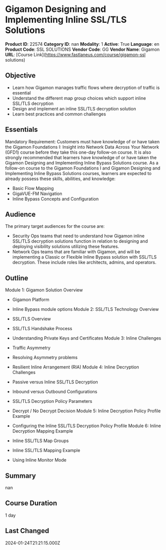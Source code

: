 # Gigamon Designing and Implementing Inline SSL/TLS Solutions

**Product ID**: 22574
**Category ID**: nan
**Modality**: 1
**Active**: True
**Language**: en
**Product Code**: SSL SOLUTIONS
**Vendor Code**: GG
**Vendor Name**: Gigamon
**URL**: [Course Link](https://www.fastlaneus.com/course/gigamon-ssl solutions)

## Objective
- Learn how Gigamon manages traffic flows where decryption of traffic is essential
- Understand the different map group choices which support inline SSL/TLS decryption
- Design and implement an inline SSL/TLS decryption solution
- Learn best practices and common challenges

## Essentials
Mandatory Requirement: Customers must have knowledge of or have taken the Gigamon Foundations I: Insight into Network Data Across Your Network (GFD1) course before they take this one-day follow-on course.
It is also strongly recommended that learners have knowledge of or have taken the Gigamon Designing and Implementing Inline Bypass Solutions course.
As a follow-on course to the Gigamon Foundations I and Gigamon Designing and Implementing Inline Bypass Solutions courses, learners are expected to already possess these skills, abilities, and knowledge:


- Basic Flow Mapping
- GigaVUE-FM Navigation
- Inline Bypass Concepts and Configuration

## Audience
The primary target audiences for the course are:


- Security Ops teams that need to understand how Gigamon inline SSL/TLS decryption solutions function in relation to designing and deploying visibility solutions utilizing these features.
- Network Ops teams that are familiar with Gigamon, and will be implementing a Classic or Flexible Inline Bypass solution with SSL/TLS decryption. These include roles like architects, admins, and operators.

## Outline
Module 1: Gigamon Solution Overview


- Gigamon Platform
- Inline Bypass module options
Module 2: SSL/TLS Technology Overview


- SSL/TLS Overview
- SSL/TLS Handshake Process
- Understanding Private Keys and Certificates
Module 3: Inline Challenges


- Traffic Asymmetry
- Resolving Asymmetry problems
- Resilient Inline Arrangement (RIA)
Module 4: Inline Decryption Challenges


- Passive versus Inline SSL/TLS Decryption
- Inbound versus Outbound Configurations
- SSL/TLS Decryption Policy Parameters
- Decrypt / No Decrypt Decision
Module 5: Inline Decryption Policy Profile Example


- Configuring the Inline SSL/TLS Decryption Policy Profile
Module 6: Inline Decryption Mapping Example


- Inline SSL/TLS Map Groups
- Inline SSL/TLS Mapping Example
- Using Inline Monitor Mode

## Summary
nan

## Course Duration
1 day

## Last Changed
2024-01-24T21:21:15.000Z
